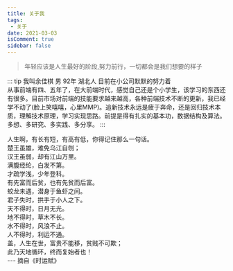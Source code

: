 ```yaml
---
title: 关于我
tags:
 - 关于
date: 2021-03-03
isComment: true
sidebar: false
---
```

> 年轻应该是人生最好的阶段,努力前行，一切都会是我们想要的样子

<!-- more -->

::: tip 
我叫余佳棋 男 92年 湖北人 目前在小公司默默的努力着<br />
从事前端有四、五年了，在大前端时代，感觉自己还是个小学生，该学习的东西还有很多。目前市场对前端的技能要求越来越高，各种前端技术不断的更新，我已经学不动了(脸上笑嘻嘻，心里MMP)。追新技术永远是疲于奔命，还是回归技术本质，理解技术原理，学习实现思路。前提是得有扎实的基本功，数据结构及算法。多想、多研究、多实践、多分享。
:::

人生啊，有长有短，有高有低，你得记住那么一句话。<br />
楚王虽雄，难免乌江自刎；<br />
汉王虽弱，却有江山万里。<br />
满腹经纶，白发不第。<br />
才疏学浅，少年登科。<br />
有先富而后贫，也有先贫而后富。<br />
蛟龙未遇，潜身于鱼虾之间。<br />
君子失时，拱手于小人之下。<br />
天不得时，日月无光。<br />
地不得时，草木不长。<br />
水不得时，风浪不止。<br />
人不得时，利运不通。<br />
盖，人生在世，富贵不能移，贫贱不可欺；<br />
此乃天地循环，终而复始者也！<br />
                                                    --- 摘自《时运赋》
